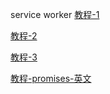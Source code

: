 service worker
[教程-1](http://www.w3ctech.com/topic/866)

[教程-2](http://www.tuicool.com/articles/ieeEBr)

[教程-3](http://web.jobbole.com/84792/)


[教程-promises-英文](http://www.html5rocks.com/en/tutorials/es6/promises/)
